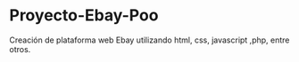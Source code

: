 # Proyecto-Ebay-Poo
Creación de plataforma web Ebay utilizando html, css, javascript ,php, entre otros.
